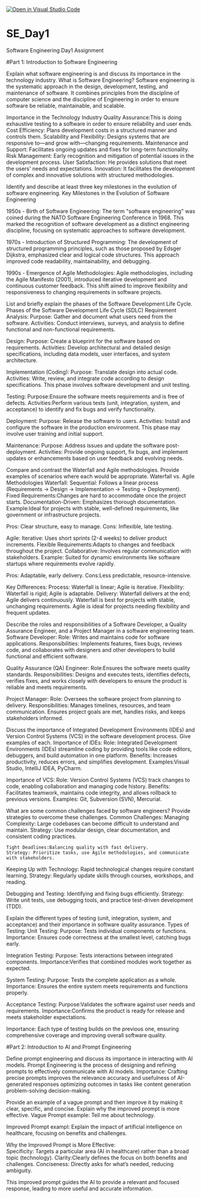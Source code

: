 [![Open in Visual Studio Code](https://classroom.github.com/assets/open-in-vscode-2e0aaae1b6195c2367325f4f02e2d04e9abb55f0b24a779b69b11b9e10269abc.svg)](https://classroom.github.com/online_ide?assignment_repo_id=15567525&assignment_repo_type=AssignmentRepo)
# SE_Day1
Software Engineering Day1 Assignment

#Part 1: Introduction to Software Engineering

Explain what software engineering is and discuss its importance in the technology industry.
What is Software Engineering?
Software engineering is the systematic approach in the design, development, testing, and maintenance of software. It combines principles from the discipline of computer science and the discipline of Engineering in order to ensure software be reliable, maintainable, and scalable.

Importance in the Technology Industry
 Quality Assurance:This is doing exhaustive testing to a software in order to ensure reliability and user ends.
 Cost Efficiency: Plans development costs in a structured manner and controls them.
 Scalability and Flexibility: Designs systems that are responsive to—and grow with—changing requirements.
 Maintenance and Support: Facilitates ongoing updates and fixes for long-term functionality.
 Risk Management: Early recognition and mitigation of potential issues in the development process.
 User Satisfaction: He provides solutions that meet the users' needs and expectations.
  Innovation: It facilitates the development of complex and innovative solutions with structured methodologies.

Identify and describe at least three key milestones in the evolution of software engineering.
Key Milestones in the Evolution of Software Engineering

1950s - Birth of Software Engineering:
The term "software engineering" was coined during the NATO Software Engineering Conference in 1968. This marked the recognition of software development as a distinct engineering discipline, focusing on systematic approaches to software development.

 1970s - Introduction of Structured Programming:
   The development of structured programming principles, such as those proposed by Edsger Dijkstra, emphasized clear and logical code structures. This approach improved code readability, maintainability, and debugging.

 1990s - Emergence of Agile Methodologies:
   Agile methodologies, including the Agile Manifesto (2001), introduced iterative development and continuous customer feedback. This shift aimed to improve flexibility and responsiveness to changing requirements in software projects.

List and briefly explain the phases of the Software Development Life Cycle.
 Phases of the Software Development Life Cycle (SDLC)
 Requirement Analysis:
   Purpose: Gather and document what users need from the software. 
   Activities: Conduct interviews, surveys, and analysis to define functional and non-functional requirements.

 Design:
   Purpose: Create a blueprint for the software based on requirements.
     Activities: Develop architectural and detailed design specifications, including data models, user interfaces, and system architecture.

 Implementation (Coding):
   Purpose: Translate design into actual code.
     Activities: Write, review, and integrate code according to design specifications. This phase involves software development and unit testing.

 Testing:
   Purpose:Ensure the software meets requirements and is free of defects.
     Activities:Perform various tests (unit, integration, system, and acceptance) to identify and fix bugs and verify functionality.

 Deployment:
   Purpose: Release the software to users.
     Activities: Install and configure the software in the production environment. This phase may involve user training and initial support.

 Maintenance:
   Purpose: Address issues and update the software post-deployment.
   Activities: Provide ongoing support, fix bugs, and implement updates or enhancements based on user feedback and evolving needs.



Compare and contrast the Waterfall and Agile methodologies. Provide examples of scenarios where each would be appropriate.
Waterfall vs. Agile Methodologies
Waterfall:
Sequential: Follows a linear process (Requirements → Design → Implementation → Testing → Deployment).
Fixed Requirements:Changes are hard to accommodate once the project starts.
Documentation-Driven: Emphasizes thorough documentation.
Example:Ideal for projects with stable, well-defined requirements, like government or infrastructure projects.

Pros: Clear structure, easy to manage.
Cons: Inflexible, late testing.

Agile:
Iterative: Uses short sprints (2-4 weeks) to deliver product increments.
  Flexible Requirements:Adapts to changes and feedback throughout the project.
  Collaborative: Involves regular communication with stakeholders.
  Example: Suited for dynamic environments like software startups where requirements evolve rapidly.

Pros: Adaptable, early delivery.
Cons:Less predictable, resource-intensive.

Key Differences:
Process: Waterfall is linear; Agile is iterative.
Flexibility: Waterfall is rigid; Agile is adaptable.
Delivery: Waterfall delivers at the end; Agile delivers continuously.
Waterfall is best for projects with stable, unchanging requirements. Agile is ideal for projects needing flexibility and frequent updates.


Describe the roles and responsibilities of a Software Developer, a Quality Assurance Engineer, and a Project Manager in a software engineering team.
Software Developer:
Role: Writes and maintains code for software applications.
Responsibilities: Implements features, fixes bugs, reviews code, and collaborates with designers and other developers to build functional and efficient software.

Quality Assurance (QA) Engineer:
Role:Ensures the software meets quality standards.
Responsibilities: Designs and executes tests, identifies defects, verifies fixes, and works closely with developers to ensure the product is reliable and meets requirements.

Project Manager:
Role: Oversees the software project from planning to delivery.
Responsibilities: Manages timelines, resources, and team communication. Ensures project goals are met, handles risks, and keeps stakeholders informed.


Discuss the importance of Integrated Development Environments (IDEs) and Version Control Systems (VCS) in the software development process. Give examples of each.
Importance of IDEs:
 Role: Integrated Development Environments (IDEs) streamline coding by providing tools like code editors, debuggers, and build automation in one platform.
 Benefits: Increases productivity, reduces errors, and simplifies development.
 Examples:Visual Studio, IntelliJ IDEA, PyCharm.

Importance of VCS:
 Role: Version Control Systems (VCS) track changes to code, enabling collaboration and managing code history.
 Benefits: Facilitates teamwork, maintains code integrity, and allows rollback to previous versions.
 Examples: Git, Subversion (SVN), Mercurial.


What are some common challenges faced by software engineers? Provide strategies to overcome these challenges.
Common Challenges:
   Managing Complexity: Large codebases can become difficult to understand and maintain.
    Strategy: Use modular design, clear documentation, and consistent coding practices.

    Tight Deadlines:Balancing quality with fast delivery.
    Strategy: Prioritize tasks, use Agile methodologies, and communicate with stakeholders.

 Keeping Up with Technology: Rapid technological changes require constant learning.
  Strategy: Regularly update skills through courses, workshops, and reading.

 Debugging and Testing: Identifying and fixing bugs efficiently.
    Strategy: Write unit tests, use debugging tools, and practice test-driven development (TDD).


Explain the different types of testing (unit, integration, system, and acceptance) and their importance in software quality assurance.
Types of Testing:
 Unit Testing:
    Purpose: Tests individual components or functions.
    Importance: Ensures code correctness at the smallest level, catching bugs early.

 Integration Testing:
    Purpose: Tests interactions between integrated components.
    Importance:Verifies that combined modules work together as expected.

 System Testing:
    Purpose: Tests the complete application as a whole.
    Importance: Ensures the entire system meets requirements and functions properly.

 Acceptance Testing:
   Purpose:Validates the software against user needs and requirements.
   Importance:Confirms the product is ready for release and meets stakeholder expectations.

Importance: Each type of testing builds on the previous one, ensuring comprehensive coverage and improving overall software quality.


#Part 2: Introduction to AI and Prompt Engineering


Define prompt engineering and discuss its importance in interacting with AI models.
Prompt Engineering is the process of designing and refining prompts to effectively communicate with AI models.
Importance: 
Crafting precise prompts improves the relevance
accuracy and usefulness of AI-generated responses
optimizing outcomes in tasks like content generation
problem-solving
decision-making.


Provide an example of a vague prompt and then improve it by making it clear, specific, and concise. Explain why the improved prompt is more effective.
Vague Prompt example: Tell me about technology.

Improved Prompt exampl: Explain the impact of artificial intelligence on healthcare, focusing on benefits and challenges.

Why the Improved Prompt is More Effective:  
Specificity: Targets a particular area (AI in healthcare) rather than a broad topic (technology).
Clarity:Clearly defines the focus on both benefits and challenges.
Conciseness: Directly asks for what’s needed, reducing ambiguity.

This improved prompt guides the AI to provide a relevant and focused response, leading to more useful and accurate information.
